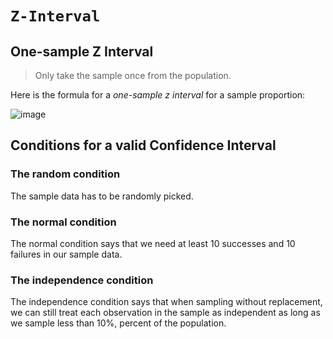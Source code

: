 # `Z-Interval`

## One-sample Z Interval
> Only take the sample once from the population.

Here is the formula for a _one-sample z interval_ for a sample proportion:

![image](https://user-images.githubusercontent.com/14041622/45082949-16440000-b12d-11e8-9704-478cdc78d5ca.png)


## Conditions for a valid Confidence Interval

### The random condition
The sample data has to be randomly picked.

### The normal condition
The normal condition says that we need at least 10 successes and 10 failures in our sample data. 

### The independence condition
The independence condition says that when sampling without replacement, we can still treat each observation in the sample as independent as long as we sample less than 10%, percent of the population. 